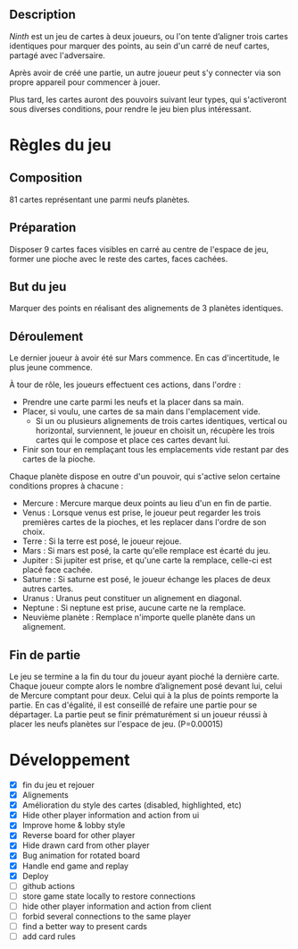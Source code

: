 ## Description

*Ninth* est un jeu de cartes à deux joueurs, ou l'on tente d’aligner trois cartes identiques pour marquer des points, au sein d'un carré de neuf cartes, partagé avec l'adversaire.

Après avoir de créé une partie, un autre joueur peut s'y connecter via son propre appareil pour commencer à jouer.

Plus tard, les cartes auront des pouvoirs suivant leur types, qui s'activeront sous diverses conditions, pour rendre le jeu bien plus intéressant.

# Règles du jeu

## Composition

81 cartes représentant une parmi neufs planètes.

## Préparation

Disposer 9 cartes faces visibles en carré au centre de l'espace de jeu, former une pioche avec le reste des cartes, faces cachées.

## But du jeu

Marquer des points en réalisant des alignements de 3 planètes identiques.

## Déroulement

Le dernier joueur à avoir été sur Mars commence. En cas d'incertitude, le plus jeune commence.

À tour de rôle, les joueurs effectuent ces actions, dans l'ordre :

- Prendre une carte parmi les neufs et la placer dans sa main.
- Placer, si voulu, une cartes de sa main dans l'emplacement vide.
    - Si un ou plusieurs alignements de trois cartes identiques, vertical ou horizontal, surviennent, le joueur en choisit un, récupère les trois cartes qui le compose et place ces cartes devant lui.
- Finir son tour en remplaçant tous les emplacements vide restant par des cartes de la pioche.

Chaque planète dispose en outre d'un pouvoir, qui s'active selon certaine conditions propres à chacune :

- Mercure : Mercure marque deux points au lieu d'un en fin de partie.
- Venus : Lorsque venus est prise, le joueur peut regarder les trois premières cartes de la pioches, et les replacer dans l'ordre de son choix.
- Terre : Si la terre est posé, le joueur rejoue.
- Mars : Si mars est posé, la carte qu'elle remplace est écarté du jeu.
- Jupiter : Si jupiter est prise, et qu'une carte la remplace, celle-ci est placé face cachée.
- Saturne : Si saturne est posé, le joueur échange les places de deux autres cartes.
- Uranus : Uranus peut constituer un alignement en diagonal.
- Neptune : Si neptune est prise, aucune carte ne la remplace.
- Neuvième planète : Remplace n'importe quelle planète dans un alignement.

## Fin de partie

Le jeu se termine a la fin du tour du joueur ayant pioché la dernière carte.
Chaque joueur compte alors le nombre d’alignement posé devant lui, celui de Mercure comptant pour deux.
Celui qui à la plus de points remporte la partie. En cas d'égalité, il est conseillé de refaire une partie pour se départager.
La partie peut se finir prématurément si un joueur réussi à placer les neufs planètes sur l'espace de jeu. (P=0.00015)

# Développement

- [x] fin du jeu et rejouer
- [x] Alignements
- [x] Amélioration du style des cartes (disabled, highlighted, etc)
- [x] Hide other player information and action from ui
- [x] Improve home & lobby style
- [x] Reverse board for other player
- [x] Hide drawn card from other player
- [x] Bug animation for rotated board
- [x] Handle end game and replay
- [x] Deploy
- [ ] github actions
- [ ] store game state locally to restore connections
- [ ] hide other player information and action from client
- [ ] forbid several connections to the same player
- [ ] find a better way to present cards
- [ ] add card rules

